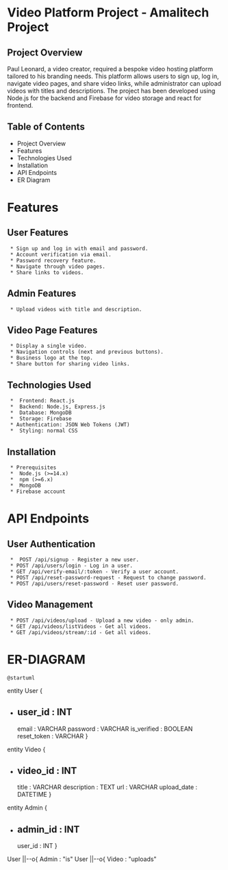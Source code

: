 # Video Platform Project - Amalitech Project

## Project Overview

Paul Leonard, a video creator, required a bespoke video hosting platform tailored to his branding needs. This platform allows users to sign up, log in, navigate video pages, and share video links, while administrator can upload videos with titles and descriptions. The project has been developed using Node.js for the backend and Firebase for video storage and react for frontend.

## Table of Contents

- Project Overview
- Features
- Technologies Used
- Installation
- API Endpoints
- ER Diagram

# Features

## User Features

     * Sign up and log in with email and password.
     * Account verification via email.
     * Password recovery feature.
     * Navigate through video pages.
     * Share links to videos.

## Admin Features

     * Upload videos with title and description.

## Video Page Features

     * Display a single video.
     * Navigation controls (next and previous buttons).
     * Business logo at the top.
     * Share button for sharing video links.

## Technologies Used

     *  Frontend: React.js
     *  Backend: Node.js, Express.js
     *  Database: MongoDB
     *  Storage: Firebase
     * Authentication: JSON Web Tokens (JWT)
     *  Styling: normal CSS

## Installation

     * Prerequisites
     *  Node.js (>=14.x)
     *  npm (>=6.x)
     *  MongoDB
     * Firebase account

# API Endpoints

## User Authentication

     *  POST /api/signup - Register a new user.
     * POST /api/users/login - Log in a user.
     * GET /api/verify-email/:token - Verify a user account.
     * POST /api/reset-password-request - Request to change password.
     * POST /api/users/reset-password - Reset user password.

## Video Management

     * POST /api/videos/upload - Upload a new video - only admin.
     * GET /api/videos/listVideos - Get all videos.
     * GET /api/videos/stream/:id - Get all videos.

# ER-DIAGRAM

    @startuml

entity User {

- user_id : INT
  --
  email : VARCHAR
  password : VARCHAR
  is_verified : BOOLEAN
  reset_token : VARCHAR
  }

entity Video {

- video_id : INT
  --
  title : VARCHAR
  description : TEXT
  url : VARCHAR
  upload_date : DATETIME
  }

entity Admin {

- admin_id : INT
  --
  user_id : INT
  }

User ||--o{ Admin : "is"
User ||--o{ Video : "uploads"
